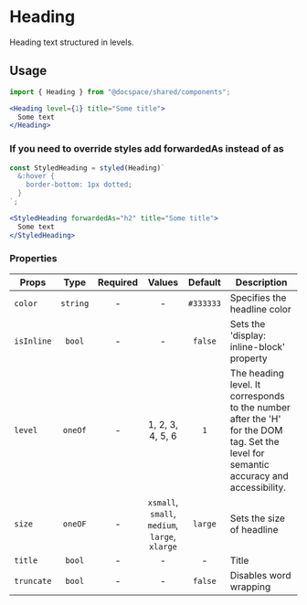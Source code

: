 # Heading

Heading text structured in levels.

## Usage

```js
import { Heading } from "@docspace/shared/components";
```

```jsx
<Heading level={1} title="Some title">
  Some text
</Heading>
```

### If you need to override styles add forwardedAs instead of as

```js
const StyledHeading = styled(Heading)`
  &:hover {
    border-bottom: 1px dotted;
  }
`;
```

```jsx
<StyledHeading forwardedAs="h2" title="Some title">
  Some text
</StyledHeading>
```

### Properties

| Props      |   Type   | Required |                     Values                     |  Default  | Description                                                                                                                           |
| ---------- | :------: | :------: | :--------------------------------------------: | :-------: | ------------------------------------------------------------------------------------------------------------------------------------- |
| `color`    | `string` |    -     |                       -                        | `#333333` | Specifies the headline color                                                                                                          |
| `isInline` |  `bool`  |    -     |                       -                        |  `false`  | Sets the 'display: inline-block' property                                                                                             |
| `level`    | `oneOf`  |    -     |                1, 2, 3, 4, 5, 6                |    `1`    | The heading level. It corresponds to the number after the 'H' for the DOM tag. Set the level for semantic accuracy and accessibility. |
| `size`     | `oneOF`  |    -     | `xsmall`, `small`, `medium`, `large`, `xlarge` |  `large`  | Sets the size of headline                                                                                                             |
| `title`    |  `bool`  |    -     |                       -                        |     -     | Title                                                                                                                                 |
| `truncate` |  `bool`  |    -     |                       -                        |  `false`  | Disables word wrapping                                                                                                                |
